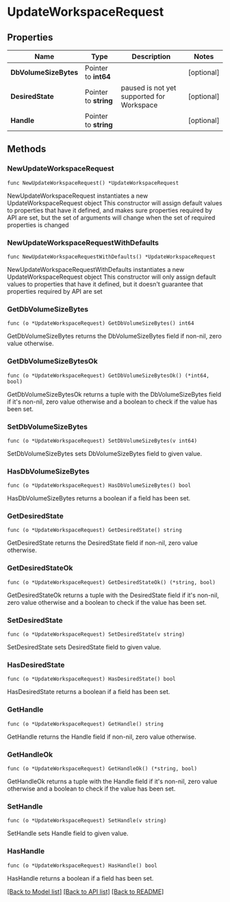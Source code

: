 # UpdateWorkspaceRequest

## Properties

Name | Type | Description | Notes
------------ | ------------- | ------------- | -------------
**DbVolumeSizeBytes** | Pointer to **int64** |  | [optional] 
**DesiredState** | Pointer to **string** | paused is not yet supported for Workspace | [optional] 
**Handle** | Pointer to **string** |  | [optional] 

## Methods

### NewUpdateWorkspaceRequest

`func NewUpdateWorkspaceRequest() *UpdateWorkspaceRequest`

NewUpdateWorkspaceRequest instantiates a new UpdateWorkspaceRequest object
This constructor will assign default values to properties that have it defined,
and makes sure properties required by API are set, but the set of arguments
will change when the set of required properties is changed

### NewUpdateWorkspaceRequestWithDefaults

`func NewUpdateWorkspaceRequestWithDefaults() *UpdateWorkspaceRequest`

NewUpdateWorkspaceRequestWithDefaults instantiates a new UpdateWorkspaceRequest object
This constructor will only assign default values to properties that have it defined,
but it doesn't guarantee that properties required by API are set

### GetDbVolumeSizeBytes

`func (o *UpdateWorkspaceRequest) GetDbVolumeSizeBytes() int64`

GetDbVolumeSizeBytes returns the DbVolumeSizeBytes field if non-nil, zero value otherwise.

### GetDbVolumeSizeBytesOk

`func (o *UpdateWorkspaceRequest) GetDbVolumeSizeBytesOk() (*int64, bool)`

GetDbVolumeSizeBytesOk returns a tuple with the DbVolumeSizeBytes field if it's non-nil, zero value otherwise
and a boolean to check if the value has been set.

### SetDbVolumeSizeBytes

`func (o *UpdateWorkspaceRequest) SetDbVolumeSizeBytes(v int64)`

SetDbVolumeSizeBytes sets DbVolumeSizeBytes field to given value.

### HasDbVolumeSizeBytes

`func (o *UpdateWorkspaceRequest) HasDbVolumeSizeBytes() bool`

HasDbVolumeSizeBytes returns a boolean if a field has been set.

### GetDesiredState

`func (o *UpdateWorkspaceRequest) GetDesiredState() string`

GetDesiredState returns the DesiredState field if non-nil, zero value otherwise.

### GetDesiredStateOk

`func (o *UpdateWorkspaceRequest) GetDesiredStateOk() (*string, bool)`

GetDesiredStateOk returns a tuple with the DesiredState field if it's non-nil, zero value otherwise
and a boolean to check if the value has been set.

### SetDesiredState

`func (o *UpdateWorkspaceRequest) SetDesiredState(v string)`

SetDesiredState sets DesiredState field to given value.

### HasDesiredState

`func (o *UpdateWorkspaceRequest) HasDesiredState() bool`

HasDesiredState returns a boolean if a field has been set.

### GetHandle

`func (o *UpdateWorkspaceRequest) GetHandle() string`

GetHandle returns the Handle field if non-nil, zero value otherwise.

### GetHandleOk

`func (o *UpdateWorkspaceRequest) GetHandleOk() (*string, bool)`

GetHandleOk returns a tuple with the Handle field if it's non-nil, zero value otherwise
and a boolean to check if the value has been set.

### SetHandle

`func (o *UpdateWorkspaceRequest) SetHandle(v string)`

SetHandle sets Handle field to given value.

### HasHandle

`func (o *UpdateWorkspaceRequest) HasHandle() bool`

HasHandle returns a boolean if a field has been set.


[[Back to Model list]](../README.md#documentation-for-models) [[Back to API list]](../README.md#documentation-for-api-endpoints) [[Back to README]](../README.md)



